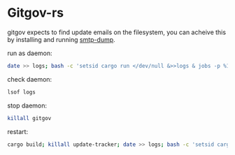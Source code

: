 # Gitgov-rs

gitgov expects to find update emails on the filesystem, you can acheive this by installing and running [smtp-dump](https://crates.io/crates/smtp-dump).

run as daemon:

```sh
date >> logs; bash -c 'setsid cargo run </dev/null &>>logs & jobs -p %1'
```

check daemon:
```sh
lsof logs
```

stop daemon:
```sh
killall gitgov
```

restart:
```sh
cargo build; killall update-tracker; date >> logs; bash -c 'setsid cargo run </dev/null &>>logs & jobs -p %1'
```
